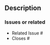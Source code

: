<!--
Before submitting a Pull Request, please ensure you've done the following:
- Read the Contributing Guide: https://github.com/marklovers/kaplay/blob/master/CONTRIBUTING.md (necessary)
- Create small PRs. In most cases this will be possible.
-->

## Description


### Issues or related

<!--
For pull requests that relate or close an issue, please include them
below. 

The text `closes #1234` will connect the current PR to that issue, it also closes 
the issue when the PR is merged.
-->

- Related Issue #
- Closes #

